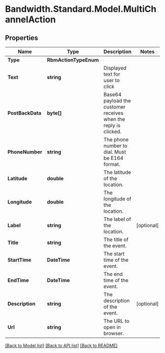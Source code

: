 # Bandwidth.Standard.Model.MultiChannelAction

## Properties

Name | Type | Description | Notes
------------ | ------------- | ------------- | -------------
**Type** | **RbmActionTypeEnum** |  | 
**Text** | **string** | Displayed text for user to click | 
**PostBackData** | **byte[]** | Base64 payload the customer receives when the reply is clicked. | 
**PhoneNumber** | **string** | The phone number to dial. Must be E164 format. | 
**Latitude** | **double** | The latitude of the location. | 
**Longitude** | **double** | The longitude of the location. | 
**Label** | **string** | The label of the location. | [optional] 
**Title** | **string** | The title of the event. | 
**StartTime** | **DateTime** | The start time of the event. | 
**EndTime** | **DateTime** | The end time of the event. | 
**Description** | **string** | The description of the event. | [optional] 
**Url** | **string** | The URL to open in browser. | 

[[Back to Model list]](../README.md#documentation-for-models) [[Back to API list]](../README.md#documentation-for-api-endpoints) [[Back to README]](../README.md)

